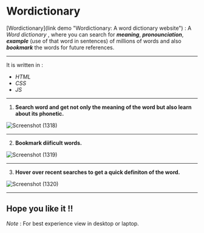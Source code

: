 # Wordictionary

[Wordictionary](link demo "Wordictionary: A word dictionary website") : A _Word dictionary_ , where you can search for ***meaning***, ***pronounciation***, ***example*** (use of that word in sentences) of millions of  words and also ***bookmark*** the words for future references. 

- - - -

 It is written in :

*   _HTML_
*   _CSS_
*   _JS_
                                
- - - -
1. **Search word and get not only the  meaning of the word but also learn about its phonetic.**


![Screenshot (1318)](https://user-images.githubusercontent.com/82602080/136999293-05da6fd4-8f27-4a9b-83a6-b518341ec599.png)

- - - -
2. **Bookmark diificult words.**


![Screenshot (1319)](https://user-images.githubusercontent.com/82602080/137000102-39d25ff9-fe0b-485c-9c34-4595ef2d1f31.png)

- - - -
3. **Hover over recent searches to get a quick definiton of the word.**


![Screenshot (1320)](https://user-images.githubusercontent.com/82602080/137000446-026f5ae9-0e7a-4822-8c0e-69d2e810c02a.png)

- - - -
## Hope you like it !!

_Note_ : For best experience view in desktop or laptop.
